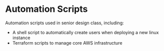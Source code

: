# Automation Scripts

Automation scripts used in senior design class, including:

- A shell script to automatically create users when deploying a new linux instance
- Terraform scripts to manage core AWS infrastructure